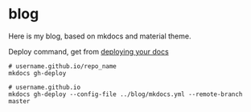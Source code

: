 # blog

Here is my blog, based on mkdocs and material theme.

Deploy command, get from [deploying your docs](https://www.mkdocs.org/user-guide/deploying-your-docs/)
```
# username.github.io/repo_name
mkdocs gh-deploy

# username.github.io
mkdocs gh-deploy --config-file ../blog/mkdocs.yml --remote-branch master
```
